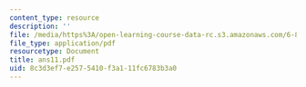 ```yaml
---
content_type: resource
description: ''
file: /media/https%3A/open-learning-course-data-rc.s3.amazonaws.com/6-856j-randomized-algorithms-fall-2002/8c3d3ef7e2575410f3a111fc6783b3a0_ans11.pdf
file_type: application/pdf
resourcetype: Document
title: ans11.pdf
uid: 8c3d3ef7-e257-5410-f3a1-11fc6783b3a0
---
```

